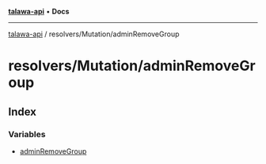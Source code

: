 [**talawa-api**](../../../README.md) • **Docs**

***

[talawa-api](../../../modules.md) / resolvers/Mutation/adminRemoveGroup

# resolvers/Mutation/adminRemoveGroup

## Index

### Variables

- [adminRemoveGroup](variables/adminRemoveGroup.md)
